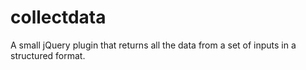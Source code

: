 collectdata
===========

A small jQuery plugin that returns all the data from a set of inputs in a structured format.
